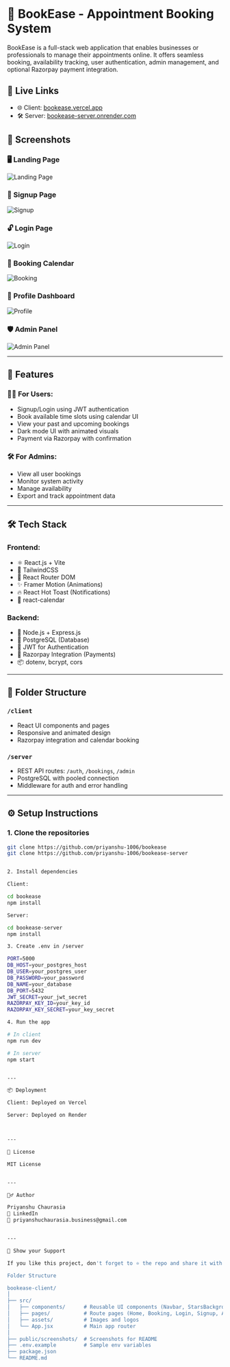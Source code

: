 
# 📖 BookEase - Appointment Booking System

BookEase is a full-stack web application that enables businesses or professionals to manage their appointments online. It offers seamless booking, availability tracking, user authentication, admin management, and optional Razorpay payment integration.

## 🔗 Live Links

- 🌐 Client: [bookease.vercel.app](https://bookease.vercel.app)
- 🛠️ Server: [bookease-server.onrender.com](https://bookease-server.onrender.com)

## 📸 Screenshots

### 🖥️ Landing Page
![Landing Page](screenshots/landing.png)

### 🔐 Signup Page
![Signup](screenshots/signup.png)

### 🔓 Login Page
![Login](screenshots/login.png)

### 📅 Booking Calendar
![Booking](screenshots/booking.png)

### 👤 Profile Dashboard
![Profile](screenshots/profile.png)

### 🛡️ Admin Panel
![Admin Panel](screenshots/admin.png)

---

## 🚀 Features

### 🧑‍💼 For Users:
- Signup/Login using JWT authentication
- Book available time slots using calendar UI
- View your past and upcoming bookings
- Dark mode UI with animated visuals
- Payment via Razorpay with confirmation

### 🛠️ For Admins:
- View all user bookings
- Monitor system activity
- Manage availability
- Export and track appointment data

---

## 🛠️ Tech Stack

### Frontend:
- ⚛️ React.js + Vite
- 💨 TailwindCSS
- 🧭 React Router DOM
- ✨ Framer Motion (Animations)
- 🔥 React Hot Toast (Notifications)
- 📆 react-calendar

### Backend:
- 🧠 Node.js + Express.js
- 🐘 PostgreSQL (Database)
- 🔐 JWT for Authentication
- 🧾 Razorpay Integration (Payments)
- 📦 dotenv, bcrypt, cors

---

## 📁 Folder Structure

### `/client`
- React UI components and pages
- Responsive and animated design
- Razorpay integration and calendar booking

### `/server`
- REST API routes: `/auth`, `/bookings`, `/admin`
- PostgreSQL with pooled connection
- Middleware for auth and error handling

---

## ⚙️ Setup Instructions

### 1. Clone the repositories

```bash
git clone https://github.com/priyanshu-1006/bookease
git clone https://github.com/priyanshu-1006/bookease-server


2. Install dependencies

Client:

cd bookease
npm install

Server:

cd bookease-server
npm install

3. Create .env in /server

PORT=5000
DB_HOST=your_postgres_host
DB_USER=your_postgres_user
DB_PASSWORD=your_password
DB_NAME=your_database
DB_PORT=5432
JWT_SECRET=your_jwt_secret
RAZORPAY_KEY_ID=your_key_id
RAZORPAY_KEY_SECRET=your_key_secret

4. Run the app

# In client
npm run dev

# In server
npm start


---

📦 Deployment

Client: Deployed on Vercel

Server: Deployed on Render



---

📄 License

MIT License


---

🙋‍♂️ Author

Priyanshu Chaurasia
🔗 LinkedIn
📧 priyanshuchaurasia.business@gmail.com


---

🌟 Show your Support

If you like this project, don't forget to ⭐ the repo and share it with others!

Folder Structure

bookease-client/
│
├── src/
│   ├── components/      # Reusable UI components (Navbar, StarsBackground, etc.)
│   ├── pages/           # Route pages (Home, Booking, Login, Signup, AdminPanel)
│   ├── assets/          # Images and logos
│   └── App.jsx          # Main app router
│
├── public/screenshots/  # Screenshots for README
├── .env.example         # Sample env variables
├── package.json
└── README.md

